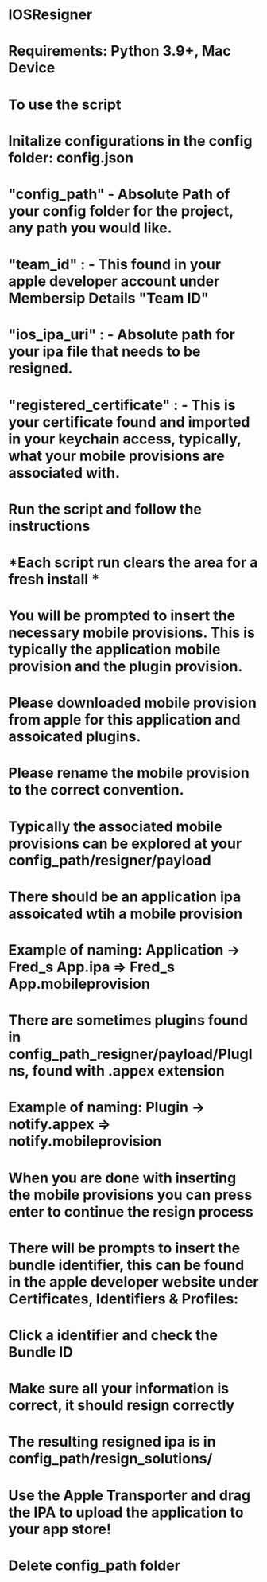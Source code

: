 # IOSResigner
# Requirements: Python 3.9+, Mac Device

# To use the script
# Initalize configurations in the config folder: config.json
#  "config_path" - Absolute Path of your config folder for the project, any path you would like.
#  "team_id" : - This found in your apple developer account under Membersip Details "Team ID"
#  "ios_ipa_uri" : - Absolute path for your ipa file that needs to be resigned.
#  "registered_certificate" : - This is your certificate found and imported in your keychain access, typically, what your mobile provisions are associated with.

# Run the script and follow the instructions
# *Each script run clears the area for a fresh install *

# You will be prompted to insert the necessary mobile provisions. This is typically the application mobile provision and the plugin provision.
# Please downloaded mobile provision from apple for this application and assoicated plugins.
# Please rename the mobile provision to the correct convention.
# Typically the associated mobile provisions can be explored at your config_path/resigner/payload
# There should be an application ipa assoicated wtih a mobile provision
# Example of naming: Application -> Fred_s App.ipa => Fred_s App.mobileprovision
# There are sometimes plugins found in config_path_resigner/payload/PlugIns, found with .appex extension
# Example of naming: Plugin -> notify.appex => notify.mobileprovision

# When you are done with inserting the mobile provisions you can press enter to continue the resign process

# There will be prompts to insert the bundle identifier, this can be found in the apple developer website under Certificates, Identifiers & Profiles: 
# Click a identifier and check the Bundle ID
# Make sure all your information is correct, it should resign correctly
# The resulting resigned ipa is in config_path/resign_solutions/

# Use the Apple Transporter and drag the IPA to upload the application to your app store!

# Delete config_path folder 
